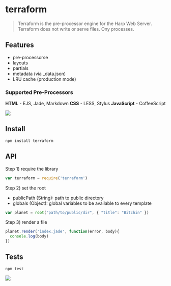  # terraform

> Terraform is the pre-processor engine for the Harp Web Server. Terraform does not write or serve files. Ony processes.

## Features

- pre-processorse
- layouts
- partials
- metadata (via _data.json)
- LRU cache (production mode)

### Supported Pre-Processors

**HTML** - EJS, Jade, Markdown
**CSS** - LESS, Stylus
**JavaScript** - CoffeeScript

![](https://s3-us-west-2.amazonaws.com/harp-misc/terraform.jpg)

## Install

    npm install terraform

## API


Step 1) require the library

```javascript
var terraform = require('terraform')
```

Step 2) set the root

- publicPath (String): path to public directory
- globals (Object): global variables to be available to every template

```javascript
var planet = root("path/to/public/dir", { "title": "Bitchin" })
```

Step 3) render a file

```javascript
planet.render('index.jade', function(error, body){
  console.log(body)
})
```

## Tests

    npm test

![](https://s3-us-west-2.amazonaws.com/harp-misc/terraform-tests.png)
